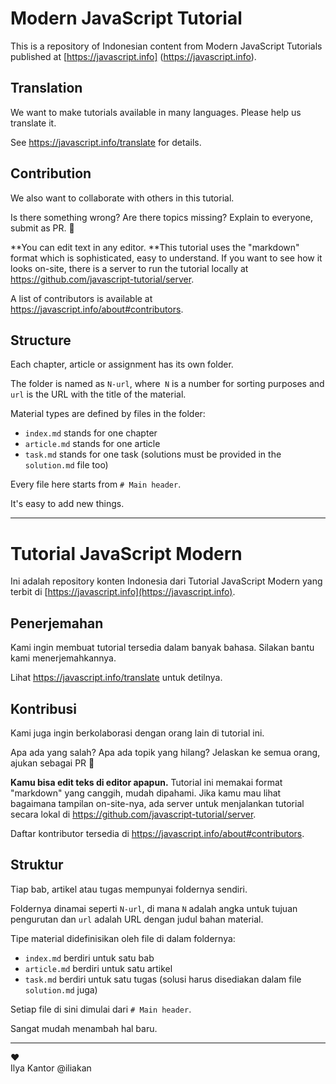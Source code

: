 
# Modern JavaScript Tutorial

This is a repository of Indonesian content from Modern JavaScript Tutorials published at [https://javascript.info] (https://javascript.info).

## Translation

We want to make tutorials available in many languages. Please help us translate it.

See <https://javascript.info/translate> for details.

## Contribution

We also want to collaborate with others in this tutorial.

Is there something wrong? Are there topics missing? Explain to everyone, submit as PR. 👏

**You can edit text in any editor. **This tutorial uses the "markdown" format which is sophisticated, easy to understand. If you want to see how it looks on-site, there is a server to run the tutorial locally at <https://github.com/javascript-tutorial/server>.

A list of contributors is available at <https://javascript.info/about#contributors>.

## Structure

Each chapter, article or assignment has its own folder.

The folder is named as `N-url`, where` N` is a number for sorting purposes and `url` is the URL with the title of the material.

Material types are defined by files in the folder:

  - `index.md` stands for one chapter
  - `article.md` stands for one article
  - `task.md` stands for one task (solutions must be provided in the` solution.md` file too)

Every file here starts from `# Main header`.

It's easy to add new things.

---

# Tutorial JavaScript Modern

Ini adalah repository konten Indonesia dari Tutorial JavaScript Modern yang terbit di [https://javascript.info](https://javascript.info).

## Penerjemahan

Kami ingin membuat tutorial tersedia dalam banyak bahasa. Silakan bantu kami menerjemahkannya.

Lihat <https://javascript.info/translate> untuk detilnya.

## Kontribusi

Kami juga ingin berkolaborasi dengan orang lain di tutorial ini.

Apa ada yang salah? Apa ada topik yang hilang? Jelaskan ke semua orang, ajukan sebagai PR 👏

**Kamu bisa edit teks di editor apapun.** Tutorial ini memakai format "markdown" yang canggih, mudah dipahami. Jika kamu mau lihat bagaimana tampilan on-site-nya, ada server untuk menjalankan tutorial secara lokal di <https://github.com/javascript-tutorial/server>.  

Daftar kontributor tersedia di <https://javascript.info/about#contributors>.

## Struktur

Tiap bab, artikel atau tugas mempunyai foldernya sendiri.

Foldernya dinamai seperti `N-url`, di mana `N` adalah angka untuk tujuan pengurutan dan `url` adalah URL dengan judul bahan material.

Tipe material didefinisikan oleh file di dalam foldernya:

  - `index.md` berdiri untuk satu bab
  - `article.md` berdiri untuk satu artikel
  - `task.md` berdiri untuk satu tugas (solusi harus disediakan dalam file `solution.md` juga)

Setiap file di sini dimulai dari `# Main header`.

Sangat mudah menambah hal baru.

---
♥  
Ilya Kantor @iliakan
